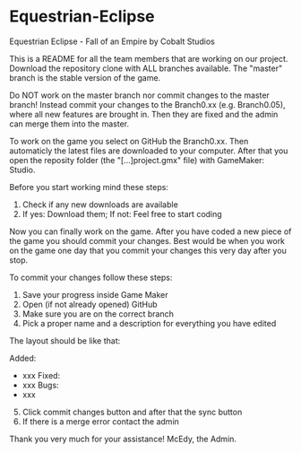 Equestrian-Eclipse
==================

Equestrian Eclipse - Fall of an Empire by Cobalt Studios


This is a README for all the team members that are working on our project.
Download the repository clone with ALL branches available. The "master" branch is the stable version of the game.

Do NOT work on the master branch nor commit changes to the master branch! Instead commit your changes to the Branch0.xx (e.g. Branch0.05), where all new features are brought in.
Then they are fixed and the admin can merge them into the master.

To work on the game you select on GitHub the Branch0.xx. Then automaticly the latest files are downloaded to your computer.
After that you open the reposity folder (the "[...]project.gmx" file) with GameMaker: Studio.

Before you start working mind these steps:
1. Check if any new downloads are available
2. If yes: Download them; If not: Feel free to start coding

Now you can finally work on the game. After you have coded a new piece of the game you should commit your changes.
Best would be when you work on the game one day that you commit your changes this very day after you stop.

To commit your changes follow these steps:
1. Save your progress inside Game Maker
2. Open (if not already opened) GitHub
3. Make sure you are on the correct branch
4. Pick a proper name and a description for everything you have edited

The layout should be like that:

Added:
- xxx
Fixed:
- xxx
Bugs:
- xxx

5. Click commit changes button and after that the sync button
6. If there is a merge error contact the admin


Thank you very much for your assistance!
McEdy, the Admin.
